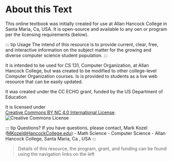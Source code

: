 <!-- <script setup>
import TestComp from '../.vitepress/components/TestComp.vue'
</script>

<TestComp /> -->

# About this Text

This online textbook was initially created for use at Allan Hancock College in Santa Maria, Ca, USA. It is open-source and available to any oen or program per the licensing requirements (below).

::: tip Usage
The intend of this resource is to provide current, clear, free, and interactive information on the subject matter for the growing and diverse computer science student population.
:::

It is intended to be used for CS 131, Computer Organization, at Allan Hancock College, but was created to be modified to other college-level Computer Organization courses. Is is provided to students as a live web resource that can be easily updated.

It was created under the CC ECHO grant, funded by the US Department of Education

It is licensed under<a rel="license" href="https://creativecommons.org/licenses/by-nc/4.0/"></a><br /> <a rel="license" href="https://creativecommons.org/licenses/by-nc/4.0/">Creative Commons BY NC 4.0 International License</a>.
<img alt="Creative Commons License" style="border-width:0" src="https://licensebuttons.net/l/by-nc/4.0/88x31.png" />

::: tip Questions?
If you have questions, please contact, Mark Kozel (MKozel@HancockCollege.edu) - Math Science - Computer Science - Allan Hancock College, Santa Maria, Ca , USA
:::

> Details of this resource, the program, grant, and funding can be found using the navigation links on the left

<!--@include: @/TextSnippets/GetStartedByExpandingTheSidebar.md-->